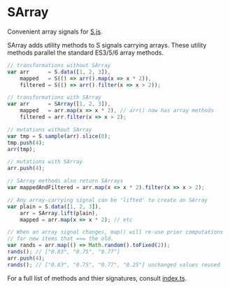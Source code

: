 # SArray

Convenient array signals for [S.js](https://github.com/adamhaile/S).

SArray adds utility methods to S signals carrying arrays.  These utility methods parallel the standard ES3/5/6 array methods.

```javascript
// transformations without SArray
var arr      = S.data([1, 2, 3]),
    mapped   = S(() => arr().map(x => x * 2)),
    filtered = S(() => arr().filter(x => x > 2)); 

// transformations with SArray
var arr      = SArray([1, 2, 3]),
    mapped   = arr.map(x => x * 2), // arr() now has array methods
    filtered = arr.filter(x => x > 2);

// mutations without SArray
var tmp = S.sample(arr).slice(0);
tmp.push(4);
arr(tmp);

// mutations with SArray
arr.push(4);

// SArray methods also return SArrays
var mappedAndFiltered = arr.map(x => x * 2).filter(x => x > 2);

// Any array-carrying signal can be 'lifted' to create an SArray
var plain = S.data([1, 2, 3]),
    arr = SArray.lift(plain),
    mapped = arr.map(x => x * 2); // etc

// When an array signal changes, map() will re-use prior computations
// for new items that === the old.
var rands = arr.map(() => Math.random().toFixed(2));
rands(); // ["0.83", "0.75", "0.77"]
arr.push(4);
rands(); // ["0.83", "0.75", "0.77", "0.25"] unchanged values reused
```

For a full list of methods and thier signatures, consult [index.ts](index.ts).
